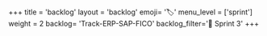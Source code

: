 +++
title = 'backlog'
layout = 'backlog'
emoji= '🏷️'
menu_level = ['sprint']
weight = 2
backlog= 'Track-ERP-SAP-FICO'
backlog_filter='📅 Sprint 3'
+++
